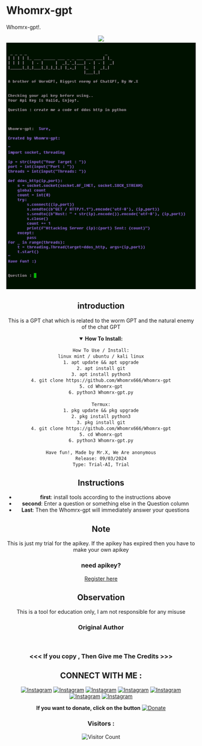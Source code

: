 # Whomrx-gpt
Whomrx-gpt!.<br><center>
<img src="https://img.shields.io/badge/build-Mr.X-badge?style=flat-square&logo=bitcoin&logoColor=yellow&label=Author&labelColor=grey&color=yellow"><br>
![Whomrx-gpt preview](Whomrx-gpt.jpg)

## introduction
This is a GPT chat which is related to the worm GPT and the natural enemy of the chat GPT 
<details open>
    <summary><strong>How To Install:</strong></summary>
  
    How To Use / Install:
    linux mint / ubuntu / kali linux
    1. apt update && apt upgrade
    2. apt install git
    3. apt install python3
    4. git clone https://github.com/Whomrx666/Whomrx-gpt
    5. cd Whomrx-gpt
    6. python3 Whomrx-gpt.py
    
    Termux:
    1. pkg update && pkg upgrade
    2. pkg install python3
    3. pkg install git
    4. git clone https://github.com/Whomrx666/Whomrx-gpt
    5. cd Whomrx-gpt
    6. python3 Whomrx-gpt.py
    
    Have fun!, Made by Mr.X, We Are anonymous
    Release: 09/03/2024
    Type: Trial-AI, Trial
</details>

## Instructions
- **first**: install tools according to the instructions above
- **second**: Enter a question or something else in the Question column
- **Last**: Then the Whomrx-gpt will immediately answer your questions

## Note
This is just my trial for the apikey. If the apikey has expired then you have to make your own apikey
### need apikey?
[Register here](https://platform.openai.com/)


## Observation
This is a tool for education only, I am not responsible for any misuse
### Original Author
<a href="https://github.com/Whomrx666"><img src="https://img.shields.io/badge/Original-Author-brightgreen.svg" alt=""/></a>

### <<< If you copy , Then Give me The Credits >>>

## CONNECT WITH ME :

[![Instagram](https://img.shields.io/badge/WEBSITE-VISIT-yellow?style=for-the-badge&logo=blogger)](https://whomrxhackers.blogspot.com/)
[![Instagram](https://img.shields.io/badge/TWITTER-FOLLOW-red?style=for-the-badge&logo=x)](https://twitter.com/whomrx666)
[![Instagram](https://img.shields.io/badge/YOUTUBE-SUBSCRIBE-red?style=for-the-badge&logo=youtube)](https://youtube.com/@whomrx666)
[![Instagram](https://img.shields.io/badge/FACEBOOK-LIKE-red?style=for-the-badge&logo=facebook)](https://facebook.com/https://www.facebook.com/whomrx.666)
[![Instagram](https://img.shields.io/badge/TELEGRAM-CONNECT-red?style=for-the-badge&logo=telegram)](https://t.me/@Whomr_X)
[![Instagram](https://img.shields.io/badge/GMAIL-CONTACT-red?style=for-the-badge&logo=gmail)](mailto:whomrx666@gmail.com)
[![Instagram](https://img.shields.io/badge/TIKTOK-FOLLOW-red?style=for-the-badge&logo=tiktok)](https://www.tiktok.com/@whomr.x)

**If you want to donate, click on the button**
<a href="https://saweria.co/whomrx"><img title="Donate" src="https://img.shields.io/badge/Donate-Whomrx gpt-yellow?style=for-the-badge&logo=github"></a>

### Visitors :
![Visitor Count](https://profile-counter.glitch.me/Whomrx666/count.svg)
